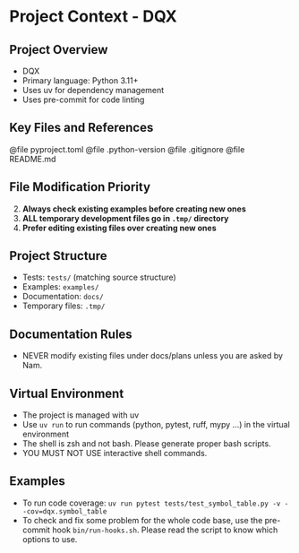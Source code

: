 # Project Context - DQX

## Project Overview

- DQX
- Primary language: Python 3.11+
- Uses uv for dependency management
- Uses pre-commit for code linting

## Key Files and References

@file pyproject.toml
@file .python-version
@file .gitignore
@file README.md

## File Modification Priority

2. **Always check existing examples before creating new ones**
3. **ALL temporary development files go in `.tmp/` directory**
4. **Prefer editing existing files over creating new ones**

## Project Structure

- Tests: `tests/` (matching source structure)
- Examples: `examples/`
- Documentation: `docs/`
- Temporary files: `.tmp/`

## Documentation Rules

- NEVER modify existing files under docs/plans unless you are asked by Nam.

## Virtual Environment

- The project is managed with uv
- Use `uv run` to run commands (python, pytest, ruff, mypy ...) in the virtual environment
- The shell is zsh and not bash. Please generate proper bash scripts.
- YOU MUST NOT USE interactive shell commands.

## Examples

- To run code coverage: `uv run pytest tests/test_symbol_table.py -v --cov=dqx.symbol_table`
- To check and fix some problem for the whole code base, use the pre-commit hook `bin/run-hooks.sh`. Please read the script to know which options to use.
